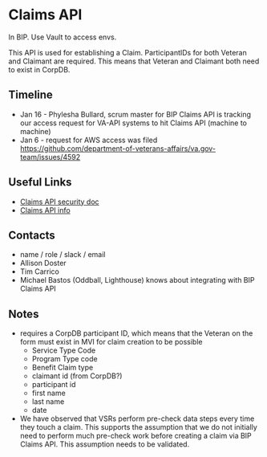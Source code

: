 # Claims API
In BIP. Use Vault to access envs.

This API is used for establishing a Claim. ParticipantIDs for both Veteran and Claimant are required. This means that Veteran and Claimant both need to exist in CorpDB.

## Timeline
* Jan 16 - Phylesha Bullard, scrum master for BIP Claims API is tracking our access request for VA-API systems to hit Claims API (machine to machine)
* Jan 6 - request for AWS access was filed https://github.com/department-of-veterans-affairs/va.gov-team/issues/4592
​
## Useful Links
* [Claims API security doc](https://github.com/department-of-veterans-affairs/pension-and-fiduciary-automation/blob/master/pension-automation/architecture/claims-api/0003BD_VBA-LSD%202.0%20Claims%20API%20Security%20Guide_20190906.pdf)
* [Claims API info](https://github.com/department-of-veterans-affairs/pension-and-fiduciary-automation/tree/master/pension-automation/architecture/claims-api)
​
## Contacts
* name / role / slack / email
* Allison Doster
* Tim Carrico
* Michael Bastos (Oddball, Lighthouse) knows about integrating with BIP Claims API
​
## Notes
* requires a CorpDB participant ID, which means that the Veteran on the form must exist in MVI for claim creation to be possible
    * Service Type Code
    * Program Type code
    * Benefit Claim type
    * claimant id (from CorpDB?)
    * participant id
    * first name
    * last name
    * date
* We have observed that VSRs perform pre-check data steps every time they touch a claim. This supports the assumption that we do not initially need to perform much pre-check work before creating a claim via BIP Claims API. This assumption needs to be validated.

